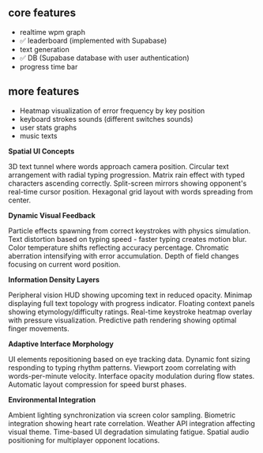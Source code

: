 ## core features

- realtime wpm graph
- ✅ leaderboard (implemented with Supabase)
- text generation
- ✅ DB (Supabase database with user authentication)
- progress time bar

## more features

- Heatmap visualization of error frequency by key position
- keyboard strokes sounds (different switches sounds)
- user stats graphs
- music texts
  
  

**Spatial UI Concepts**

3D text tunnel where words approach camera position. Circular text arrangement with radial typing progression. Matrix rain effect with typed characters ascending correctly. Split-screen mirrors showing opponent's real-time cursor position. Hexagonal grid layout with words spreading from center.

**Dynamic Visual Feedback**

Particle effects spawning from correct keystrokes with physics simulation. Text distortion based on typing speed - faster typing creates motion blur. Color temperature shifts reflecting accuracy percentage. Chromatic aberration intensifying with error accumulation. Depth of field changes focusing on current word position.

**Information Density Layers**

Peripheral vision HUD showing upcoming text in reduced opacity. Minimap displaying full text topology with progress indicator. Floating context panels showing etymology/difficulty ratings. Real-time keystroke heatmap overlay with pressure visualization. Predictive path rendering showing optimal finger movements.

**Adaptive Interface Morphology**

UI elements repositioning based on eye tracking data. Dynamic font sizing responding to typing rhythm patterns. Viewport zoom correlating with words-per-minute velocity. Interface opacity modulation during flow states. Automatic layout compression for speed burst phases.

**Environmental Integration**

Ambient lighting synchronization via screen color sampling. Biometric integration showing heart rate correlation. Weather API integration affecting visual theme. Time-based UI degradation simulating fatigue. Spatial audio positioning for multiplayer opponent locations.

